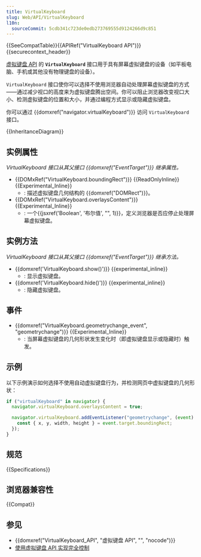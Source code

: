 ```yaml
---
title: VirtualKeyboard
slug: Web/API/VirtualKeyboard
l10n:
  sourceCommit: 5cdb341c723de0edb273769555d9124266d9c851
---
```


{{SeeCompatTable}}{{APIRef("VirtualKeyboard API")}}{{securecontext_header}}

[虚拟键盘 API](/zh-CN/docs/Web/API/VirtualKeyboard_API) 的 **`VirtualKeyboard`** 接口用于具有屏幕虚拟键盘的设备（如平板电脑、手机或其他没有物理键盘的设备）。

`VirtualKeyboard` 接口使你可以选择不使用浏览器自动处理屏幕虚拟键盘的方式——通过减少视口的高度来为虚拟键盘腾出空间。你可以阻止浏览器改变视口大小、检测虚拟键盘的位置和大小，并通过编程方式显示或隐藏虚拟键盘。

你可以通过 {{domxref("navigator.virtualKeyboard")}} 访问 `VirtualKeyboard` 接口。

{{InheritanceDiagram}}

## 实例属性

_VirtualKeyboard 接口从其父接口 {{domxref("EventTarget")}} 继承属性。_

- {{DOMxRef("VirtualKeyboard.boundingRect")}} {{ReadOnlyInline}} {{Experimental_Inline}}
  - : 描述虚拟键盘几何结构的 {{domxref("DOMRect")}}。
- {{DOMxRef("VirtualKeyboard.overlaysContent")}} {{Experimental_Inline}}
  - : 一个{{jsxref('Boolean', '布尔值', "", 1)}}，定义浏览器是否应停止处理屏幕虚拟键盘。

## 实例方法

_VirtualKeyboard 接口从其父接口 {{domxref("EventTarget")}} 继承方法。_

- {{domxref('VirtualKeyboard.show()')}} {{experimental_inline}}
  - : 显示虚拟键盘。
- {{domxref('VirtualKeyboard.hide()')}} {{experimental_inline}}
  - : 隐藏虚拟键盘。

## 事件

- {{domxref("VirtualKeyboard.geometrychange_event", "geometrychange")}} {{Experimental_Inline}}
  - : 当屏幕虚拟键盘的几何形状发生变化时（即虚拟键盘显示或隐藏时）触发。

## 示例

以下示例演示如何选择不使用自动虚拟键盘行为，并检测网页中虚拟键盘的几何形状：

```js
if ("virtualKeyboard" in navigator) {
  navigator.virtualKeyboard.overlaysContent = true;

  navigator.virtualKeyboard.addEventListener("geometrychange", (event) => {
    const { x, y, width, height } = event.target.boundingRect;
  });
}
```

## 规范

{{Specifications}}

## 浏览器兼容性

{{Compat}}

## 参见

- {{domxref("VirtualKeyboard_API", "虚拟键盘 API", "", "nocode")}}
- [使用虚拟键盘 API 实现完全控制](https://developer.chrome.google.cn/docs/web-platform/virtual-keyboard?hl=zh-cn)
